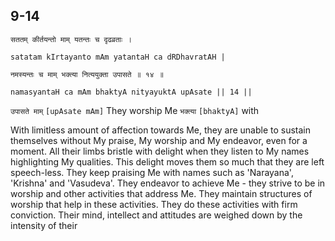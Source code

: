 ## 9-14


```shloka-sa
सततम् कीर्तयन्तो माम् यतन्तः च दृढव्रताः ।
```
```shloka-sa-hk
satatam kIrtayanto mAm yatantaH ca dRDhavratAH |
```
```shloka-sa
नमस्यन्तः च माम् भक्त्या नित्ययुक्ता उपासते ॥ १४ ॥
```
```shloka-sa-hk
namasyantaH ca mAm bhaktyA nityayuktA upAsate || 14 ||
```

`उपासते माम्` `[upAsate mAm]` They worship Me `भक्त्या` `[bhaktyA]` with

With limitless amount of affection towards Me, they are unable to sustain themselves without My praise, My worship and My endeavor, even for a moment. 
All their limbs bristle with delight when they listen to My names highlighting My qualities. This delight moves them so much that they are left speech-less. They keep praising Me with names such as 'Narayana', 'Krishna' and 'Vasudeva'. 
They endeavor to achieve Me - they strive to be in worship and other activities that address Me. They maintain structures of worship that help in these activities. They do these activities with firm conviction. 
Their mind, intellect and attitudes are weighed down by the intensity of their 

